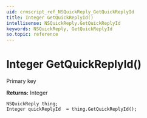 ```yaml
---
uid: crmscript_ref_NSQuickReply_GetQuickReplyId
title: Integer GetQuickReplyId()
intellisense: NSQuickReply.GetQuickReplyId
keywords: NSQuickReply, GetQuickReplyId
so.topic: reference
---
```


# Integer GetQuickReplyId()

Primary key

**Returns:** Integer

```crmscript
NSQuickReply thing;
Integer quickReplyId  = thing.GetQuickReplyId();
```

